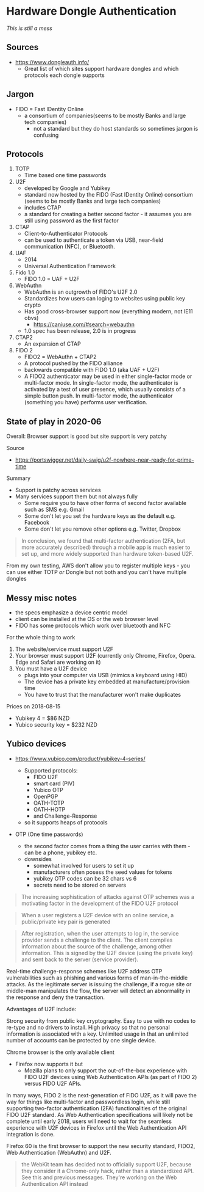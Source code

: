 # Hardware Dongle Authentication

_This is still a mess_

## Sources

- https://www.dongleauth.info/
    - Great list of which sites support hardware dongles and which protocols
      each dongle supports

## Jargon

- FIDO = Fast IDentity Online
    - a consortium of companies(seems to be mostly Banks and large tech
      companies)
        - not a standard but they do host standards so sometimes jargon is
          confusing

## Protocols

1. TOTP
    - Time based one time passwords
1. U2F
    - developed by Google and Yubikey
    - standard now hosted by the FIDO (Fast IDentity Online) consortium (seems
      to be mostly Banks and large tech companies)
    - includes CTAP
    - a standard for creating a better second factor - it assumes you are still
      using password as the first factor
1. CTAP
    - Client-to-Authenticator Protocols
    - can be used to authenticate a token via USB, near-field communication
      (NFC), or Bluetooth.
1. UAF
    - 2014
    - Universal Authentication Framework
1. Fido 1.0
    - FIDO 1.0 = UAF + U2F
1. WebAuthn
    - WebAuthn is an outgrowth of FIDO's U2F 2.0
    - Standardizes how users can loging to websites using public key crypto
    - Has good cross-browser support now (everything modern, not IE11 obvs)
        - https://caniuse.com/#search=webauthn
    - 1.0 spec has been release, 2.0 is in progress
1. CTAP2
    - An expansion of CTAP
1. FIDO 2
    - FIDO2 = WebAuthn + CTAP2
    - A protocol pushed by the FIDO alliance
    - backwards compatible with FIDO 1.0 (aka UAF + U2F)
    - A FIDO2 authenticator may be used in either single-factor mode or
      multi-factor mode. In single-factor mode, the authenticator is activated
      by a test of user presence, which usually consists of a simple button
      push. In multi-factor mode, the authenticator (something you have)
      performs user verification.

## State of play in 2020-06

Overall: Browser support is good but site support is very patchy

Source

- https://portswigger.net/daily-swig/u2f-nowhere-near-ready-for-prime-time

Summary

- Support is patchy across services
- Many services support them but not always fully
    - Some require you to have other forms of second factor available such as
      SMS e.g. Gmail
    - Some don't let you set the hardware keys as the default e.g. Facebook
    - Some don't let you remove other options e.g. Twitter, Dropbox

> In conclusion, we found that multi-factor authentication (2FA, but more
> accurately described) through a mobile app is much easier to set up, and more
> widely supported than hardware token-based U2F.

From my own testing, AWS don't allow you to register multiple keys - you can use
either TOTP _or_ Dongle but not both and you can't have multiple dongles

## Messy misc notes

- the specs emphasize a device centric model
- client can be installed at the OS or the web browser level
- FIDO has some protocols which work over bluetooth and NFC

For the whole thing to work

1. The website/service must support U2F
1. Your browser must support U2F (currently only Chrome, Firefox, Opera. Edge
   and Safari are working on it)
1. You must have a U2F device
    - plugs into your computer via USB (mimics a keyboard using HID)
    - The device has a private key embedded at manufacture/provision time
    - You have to trust that the manufacturer won't make duplicates

Prices on 2018-08-15

- Yubikey 4 = $86 NZD
- Yubico security key = $232 NZD

## Yubico devices

- https://www.yubico.com/product/yubikey-4-series/
    - Supported protocols:
        - FIDO U2F
        - smart card (PIV)
        - Yubico OTP
        - OpenPGP
        - OATH-TOTP
        - OATH-HOTP
        - and Challenge-Response
    - so it supports heaps of protocols

- OTP (One time passwords)
    - the second factor comes from a thing the user carries with them - can be a
      phone, yubikey etc.
    - downsides
        - somewhat involved for users to set it up
        - manufacturers often posess the seed values for tokens
        - yubikey OTP codes can be 32 chars vs 6
        - secrets need to be stored on servers

> The increasing sophistication of attacks against OTP schemes was a motivating
> factor in the development of the FIDO U2F protocol

> When a user registers a U2F device with an online service, a public/private
> key pair is generated

> After registration, when the user attempts to log in, the service provider
> sends a challenge to the client. The client compiles information about the
> source of the challenge, among other information. This is signed by the U2F
> device (using the private key) and sent back to the server (service provider).

Real-time challenge-response schemes like U2F address OTP vulnerabilities such
as phishing and various forms of man-in-the-middle attacks. As the legitimate
server is issuing the challenge, if a rogue site or middle-man manipulates the
flow, the server will detect an abnormality in the response and deny the
transaction.

Advantages of U2F include:

Strong security from public key cryptography. Easy to use with no codes to
re-type and no drivers to install. High privacy so that no personal information
is associated with a key. Unlimited usage in that an unlimited number of
accounts can be protected by one single device.

Chrome browser is the only available client

- Firefox now supports it but
    - Mozilla plans to only support the out-of-the-box experience with FIDO U2F
      devices using Web Authentication APIs (as part of FIDO 2) versus FIDO U2F
      APIs.

In many ways, FIDO 2 is the next-generation of FIDO U2F, as it will pave the way
for things like multi-factor and passwordless login, while still supporting
two-factor authentication (2FA) functionalities of the original FIDO U2F
standard. As Web Authentication specifications will likely not be complete until
early 2018, users will need to wait for the seamless experience with U2F devices
in Firefox until the Web Authentication API integration is done.

Firefox 60 is the first browser to support the new security standard, FIDO2, Web
Authentication (WebAuthn) and U2F.

> the WebKit team has decided not to officially support U2F, because they
> consider it a Chrome-only hack, rather than a standardized API. See this and
> previous messages. They're working on the Web Authentication API instead
